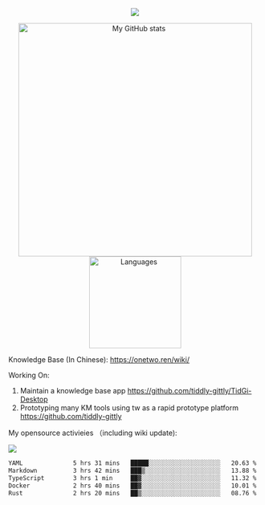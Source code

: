 <a href="https://github.com/linonetwo">
    <p align="center">
        <img src="https://github-profile-trophy.vercel.app/?username=linonetwo&column=7&theme=onedark"/>
    </p>
</a>
<a align="center" href="https://github.com/linonetwo">
  <p align="center">
    <img src="https://github-readme-stats.vercel.app/api?username=linonetwo&show_icons=true&count_private=true" alt="My GitHub stats" width="465"/>
    <img src="https://github-readme-stats.vercel.app/api/top-langs/?username=linonetwo&layout=compact&langs_count=10" alt="Languages" height="183">
  </p>
</a>

Knowledge Base (In Chinese): https://onetwo.ren/wiki/

Working On: 

1. Maintain a knowledge base app https://github.com/tiddly-gittly/TidGi-Desktop
1. Prototyping many KM tools using tw as a rapid prototype platform https://github.com/tiddly-gittly

My opensource activieies （including wiki update):

![](https://visitor-badge.glitch.me/badge?page_id=linonetwo.linonetwo)

<!--START_SECTION:waka-->

```txt
YAML              5 hrs 31 mins   █████░░░░░░░░░░░░░░░░░░░░   20.63 %
Markdown          3 hrs 42 mins   ███▒░░░░░░░░░░░░░░░░░░░░░   13.88 %
TypeScript        3 hrs 1 min     ██▓░░░░░░░░░░░░░░░░░░░░░░   11.32 %
Docker            2 hrs 40 mins   ██▓░░░░░░░░░░░░░░░░░░░░░░   10.01 %
Rust              2 hrs 20 mins   ██▒░░░░░░░░░░░░░░░░░░░░░░   08.76 %
```

<!--END_SECTION:waka-->
